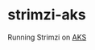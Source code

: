 # strimzi-aks
Running Strimzi on [AKS](https://azure.microsoft.com/en-gb/services/kubernetes-service/) 
